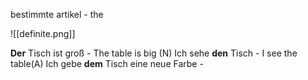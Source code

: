 bestimmte artikel - the 

![[definite.png]]


**Der** Tisch ist groß - The table is big (N)
Ich sehe **den** Tisch - I see the table(A)
Ich gebe **dem** Tisch eine neue Farbe - 